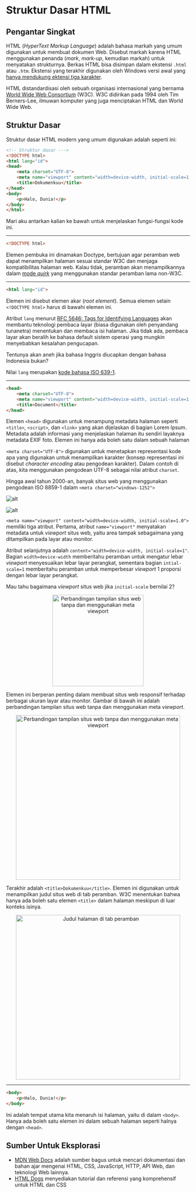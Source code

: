 # Struktur Dasar HTML
## Pengantar Singkat
HTML (_HyperText Markup Language_) adalah bahasa markah yang umum digunakan untuk membuat dokumen Web. Disebut markah karena HTML menggunakan penanda (_mark_, _mark-up_, kemudian markah) untuk menyatakan strukturnya. Berkas HTML bisa disimpan dalam ekstensi ```.html``` atau ```.htm```. Ekstensi yang terakhir digunakan oleh Windows versi awal yang [hanya mendukung ektensi tiga karakter](https://learn.microsoft.com/en-us/openspecs/windows_protocols/ms-fscc/18e63b13-ba43-4f5f-a5b7-11e871b71f14).

HTML distandardisasi oleh sebuah organisasi internasional yang bernama [World Wide Web Consortium](https://www.google.com/url?sa=t&source=web&rct=j&opi=89978449&url=https://www.w3.org/&ved=2ahUKEwj9v4HJp5aFAxVNcWwGHQ8qB_sQFnoECAcQAQ&usg=AOvVaw2RgEUWrugv71FoFUwvQyU9) (W3C). W3C didirikan pada 1994 oleh Tim Berners-Lee, ilmuwan komputer yang juga menciptakan HTML dan World Wide Web.


## Struktur Dasar
Struktur dasar HTML modern yang umum digunakan adalah seperti ini:

```html
<!-- Struktur dasar --->
<!DOCTYPE html>
<html lang="id">
<head>
	<meta charset="UTF-8">
	<meta name="viewport" content="width=device-width, initial-scale=1.0">
	<title>Dokumenkuu</title>
</head>
<body>
	<p>Halo, Dunia!</p>
</body>
</html>
```
Mari aku antarkan kalian ke bawah untuk menjelaskan fungsi-fungsi kode ini.
***
```html
<!DOCTYPE html>
```
Elemen pembuka ini dinamakan Doctype, bertujuan agar peramban web dapat menampilkan halaman sesuai standar W3C dan menjaga kompatibilitas halaman web. Kalau tidak, peramban akan menampilkannya dalam [mode _quirk_](https://developer.mozilla.org/en-US/docs/Web/HTML/Quirks_Mode_and_Standards_Mode) yang menggunakan standar peramban lama non-W3C.
***
```html
<html lang="id">
```
Elemen ini disebut elemen akar (_root element_). Semua elemen selain ```<!DOCTYPE html>``` harus di bawahi elemen ini.

Atribut ```lang``` menurut [RFC 5646: Tags for Identifying Languages](https://datatracker.ietf.org/doc/html/rfc5646) akan membantu teknologi pembaca layar (biasa digunakan oleh penyandang tunanetra) menentukan dan membaca isi halaman. Jika tidak ada, pembaca layar akan beralih ke bahasa default sistem operasi yang mungkin menyebabkan kesalahan pengucapan.

Tentunya akan aneh jika bahasa Inggris diucapkan dengan bahasa Indonesia bukan?

Nilai ```lang``` merupakan [kode bahasa ISO 639-1](https://gist.github.com/Josantonius/b455e315bc7f790d14b136d61d9ae469).
***
```html
<head>
	<meta charset="UTF-8">
	<meta name="viewport" content="width=device-width, initial-scale=1.0">
	<title>Document</title>
</head>
```
Elemen ```<head>``` digunakan untuk menampung metadata halaman seperti ```<title>```, ```<script>```, dan ```<link>``` yang akan dijelaskan di bagian Lorem Ipsum. Metadata adalah informasi yang menjelaskan halaman itu sendiri layaknya metadata EXIF foto. Elemen ini hanya ada boleh satu dalam sebuah halaman

```<meta charset="UTF-8">``` digunakan untuk menetapkan representasi kode apa yang digunakan untuk menampilkan karakter (konsep representasi ini disebut _character encoding_ atau pengodean karakter). Dalam contoh di atas, kita menggunakan pengodean UTF-8 sebagai nilai atribut ```charset```.

Hingga awal tahun 2000-an, banyak situs web yang menggunakan pengodean ISO 8859-1 dalam ```<meta charset="windows-1252">```

![alt](img/Meta-UTF.png)

![alt](img/Meta-Windows.png)

```<meta name="viewport" content="width=device-width, initial-scale=1.0">``` memiliki tiga atribut. Pertama, atribut ```name="viewport"``` menyatakan metadata untuk _viewport_ situs web, yaitu area tampak sebagaimana yang ditampilkan pada layar atau monitor.

Atribut selanjutnya adalah ```content="width=device-width, initial-scale=1"```. Bagian ```width=device-width``` memberitahu peramban untuk mengatur lebar _viewport_ menyesuaikan lebar layar perangkat, sementara bagian ```intial-scale=1``` memberitahu peramban untuk memperbesar _viewport_ 1 proporsi dengan lebar layar perangkat.

Mau tahu bagaimana _viewport_ situs web jika ```initial-scale``` bernilai 2?

<p align="center" width="100%">
	<img src="img/Opera-Initial-Scale-2.png" alt="Perbandingan tampilan situs web tanpa dan menggunakan meta viewport" width="250"/>
</p>

Elemen ini berperan penting dalam membuat situs web responsif terhadap berbagai ukuran layar atau monitor. Gambar di bawah ini adalah perbandingan tampilan situs web tanpa dan menggunakan meta _viewport_.

<p align="center" width="100%">
	<img src="img/Viewport.png" alt="Perbandingan tampilan situs web tanpa dan menggunakan meta viewport" width="450"/>
</p>

Terakhir adalah ```<title>Dokumenkuu</title>```. Elemen ini digunakan untuk menampilkan judul situs web di tab peramban. W3C menentukan bahwa hanya ada boleh satu elemen ```<title>``` dalam halaman meskipun di luar konteks isinya.

<p align="center" width="100%">
	<img src="img/Title.png" alt="Judul halaman di tab peramban" width="450"/>
</p>

***
```html
<body>
	<p>Halo, Dunia!</p>
</body>
```
Ini adalah tempat utama kita menaruh isi halaman, yaitu di dalam ```<body>```. Hanya ada boleh satu elemen ini dalam sebuah halaman seperti halnya dengan ```<head>```.

## Sumber Untuk Eksplorasi
* [MDN Web Docs](https://developer.mozilla.org/en-US/) adalah sumber bagus untuk mencari dokumentasi dan bahan ajar mengenai HTML, CSS, JavaScript, HTTP, API Web, dan teknologi Web lainnya.
* [HTML Dogs](https://www.htmldog.com/) menyediakan tutorial dan referensi yang komprehensif untuk HTML dan CSS